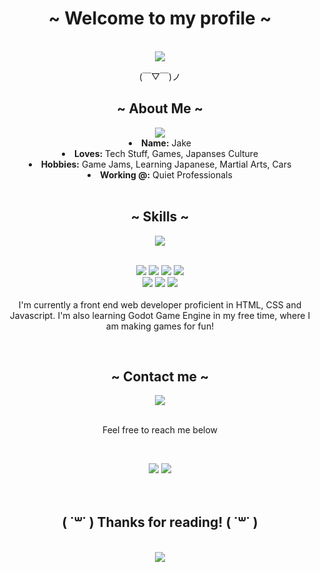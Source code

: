 <body>
<center>
    <div>
        <h1>~ Welcome to my profile ~</h1>
        <br>
            <div align="center">
                <img src="https://static.wikia.nocookie.net/va11halla/images/9/91/RadShibaSprite.png/revision/latest?cb=20170603230004"  />
                    <br>
                    <p>	(￣▽￣)ノ</p>
            </div>
    </div>
    <div>
        <h2 align="center">  ~ About Me ~  </h2>
        <div align="center">
            <img src="https://c.tenor.com/MkCnd9REJe0AAAAM/hajime-ippo.gif">
            <li>
            <b>Name:</b> Jake
            </li>
            <li>
            <b>Loves:</b> Tech Stuff, Games, Japanses Culture 
            </li>
            <li>
            <b>Hobbies:</b> Game Jams, Learning Japanese, Martial Arts, Cars
            </li>
            <li>
            <b>Working @:</b> Quiet Professionals
            </li>
        </div>
    </div>
    <br>
    <div>
        <h2 align="center"> ~ Skills ~</h2>
        <p>
        <div align="center">
        <img src="https://data.whicdn.com/images/327824179/original.gif">
        </div>
    </div>
    <div>
        <br>
        <p align="center"><img src="https://img.shields.io/badge/html5%20-%23E34F26.svg?&style=for-the-badge&logo=html5&logoColor=white"/> <img src="https://img.shields.io/badge/css3%20-%231572B6.svg?&style=for-the-badge&logo=css3&logoColor=white"/> <img src="https://img.shields.io/badge/javascript%20-%23323330.svg?&style=for-the-badge&logo=javascript&logoColor=%23F7DF1E"/> <img src="https://img.shields.io/badge/MySQL-00000F?style=for-the-badge&logo=mysql&logoColor=white"> <br>
        <img src="https://img.shields.io/badge/node.js%20-%2343853D.svg?&style=for-the-badge&logo=node.js&logoColor=white"/>  <img src="https://img.shields.io/badge/git%20-%23F05033.svg?&style=for-the-badge&logo=git&logoColor=white"/>  <img src="https://img.shields.io/badge/Itch.io-FA5C5C?style=for-the-badge&logo=itchdotio&logoColor=white"><br><br>
        I'm currently a front end web developer proficient in HTML, CSS and Javascript. I'm also learning Godot Game Engine in my free time, where I am making games for fun!
        </p>
    </div>
    <br>
    <div>
        <h2 align="center"> ~ Contact me ~</h2>
        <div align="center">
            <img src="https://i.pinimg.com/originals/e1/85/18/e18518c6d24257c6fb02e3c95a862d85.gif"">
        </div>
    </div>
    <br>
    <div>
        <p align="center">Feel free to reach me below</p>
        <br>
        <p align="center"><img src="https://img.shields.io/badge/jakegomez814@gmail.com-D14836?style=for-the-badge&logo=gmail&logoColor=white"/></a> <a href="https://discordapp.com/users/336964988243542018" target="_blank"><img src="https://img.shields.io/badge/Flex%20-%237289DA.svg?&style=for-the-badge&logo=discord&logoColor=white"/></a></p>
    </div>
    <br>
    <div>
        <h2 align="center">( ˙꒳​˙ ) Thanks for reading! ( ˙꒳​˙ ) </h2>
        <br />
        <div align="center">
        <img src="https://i.imgur.com/PJW9cxS.gif">
    </div>
        
</center>
</body>
